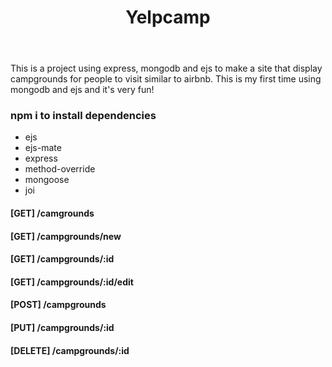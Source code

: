 <header>
<h1>Yelpcamp</h1>
</header>
<div>
<p>This is a project using express, mongodb and ejs to make a site that display campgrounds for people to visit similar to airbnb. This is my first time using mongodb and ejs and it's very fun!</p>
</div>

### npm i to install dependencies

- ejs
- ejs-mate
- express
- method-override
- mongoose
- joi

#### [GET] /camgrounds

#### [GET] /campgrounds/new

#### [GET] /campgrounds/:id

#### [GET] /campgrounds/:id/edit

#### [POST] /campgrounds

#### [PUT] /campgrounds/:id

#### [DELETE] /campgrounds/:id
